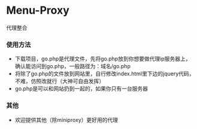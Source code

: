 # Menu-Proxy
代理整合


### 使用方法
- 下载项目，go.php是代理文件，先将go.php放到你想要做代理ip服务器上，确认能访问到go.php，一般路径为：域名/go.php
- 将除了go.php的文件放到网站里，自行修改index.html里下边的jquery代码，不难，仿照改就行（大神可自由发挥）
- go.php是可以和网站扔到一起的，如果你只有一台服务器

### 其他
- 欢迎提供其他（除miniproxy）更好用的代理
